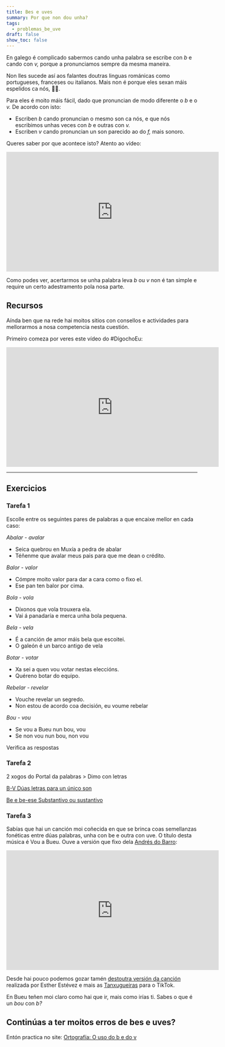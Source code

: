 ```yaml
---
title: Bes e uves
summary: Por que non dou unha?
tags:
  - problemas_be_uve
draft: false
show_toc: false
---
```

En galego é complicado sabermos cando unha palabra se escribe con *b* e
cando con *v,* porque a pronunciamos sempre da mesma maneira.

Non lles sucede así aos falantes doutras linguas románicas como portugueses,
franceses ou italianos. Mais non é porque eles sexan máis espelidos ca nós,
🙅‍♀️.

Para eles é moito máis fácil, dado que pronuncian de modo diferente o *b* e o
*v.* De acordo con isto:

* Escriben *b* cando pronuncian o mesmo son ca nós, e que nós escribimos unhas
  veces con *b* e outras con *v.*
* Escriben *v* cando pronuncian un son parecido ao do *f,* mais sonoro.

Queres saber por que acontece isto? Atento ao vídeo:

<iframe width="560" height="315" src="https://www.youtube.com/embed/8O_K3bGuLsI" frameborder="0" allow="accelerometer; autoplay; encrypted-media; gyroscope; picture-in-picture" allowfullscreen></iframe>

Como podes ver, acertarmos se unha palabra leva *b* ou *v* non é tan simple e
require un certo adestramento pola nosa parte.

## Recursos

Aínda ben que na rede hai moitos sitios con consellos e actividades para mellorarmos a nosa competencia nesta cuestión.  

Primeiro comeza por veres este vídeo do #DígochoEu:

<iframe width="560" height="315" src="https://www.youtube.com/embed/neJadbc70Ac" title="YouTube video player" frameborder="0" allow="accelerometer; autoplay; clipboard-write; encrypted-media; gyroscope; picture-in-picture" allowfullscreen></iframe>


- - -

## Exercicios

### Tarefa 1

Escolle entre os seguintes pares de palabras a que encaixe mellor en cada caso:

*Abalar - avalar*

* Seica quebrou en Muxía a pedra de <e-answer>abalar</e-answer>
* Téñenme que <e-answer>avalar</e-answer> meus pais para que me dean o crédito.

*Balor - valor*

* Cómpre moito <e-answer>valor</e-answer> para dar a cara como o fixo el.
* Ese pan ten <e-answer>balor</e-answer> por cima.

*Bola - vola*

* Díxonos que <e-answer>vola</e-answer> trouxera ela.
* Vai á panadaría e merca unha <e-answer>bola</e-answer> pequena.

*Bela - vela*

* É a canción de amor máis <e-answer>bela</e-answer> que escoitei.
* O galeón é un barco antigo de <e-answer>vela</e-answer>

*Botar - votar*

* Xa sei a quen vou <e-answer>votar</e-answer> nestas eleccións.
* Quéreno <e-answer>botar</e-answer> do equipo.

*Rebelar - revelar*

* Vouche <e-answer>revelar</e-answer> un segredo.
* Non estou de acordo coa decisión, eu voume <e-answer>rebelar</e-answer>

*Bou - vou*

* Se <e-answer>vou</e-answer> a Bueu nun <e-answer>bou</e-answer>,
  <e-answer>vou</e-answer>
* Se non <e-answer>vou</e-answer> nun <e-answer>bou</e-answer>, non
  <e-answer>vou</e-answer>

<e-validate>Verifica as respostas</e-validate>

### Tarefa 2

2 xogos do Portal da palabras > Dimo con letras

[B-V Dúas letras para un único son](https://portaldaspalabras.gal/xogo/b-v-1/)

[Be e be-ese Substantivo ou sustantivo](https://portaldaspalabras.gal/xogo/b-bs-1/)

### Tarefa 3

Sabías que hai un canción moi coñecida en que se brinca coas semellanzas fonéticas entre dúas palabras, unha con be e outra con uve. O título desta música é Vou a Bueu. Ouve a versión que fixo dela [Andrés do Barro](https://gl.wikipedia.org/wiki/Andr%C3%A9s_do_Barro):

<iframe width="560" height="315" src="https://www.youtube.com/embed/Dlrb0mlxU3c?si=4kAK9pCZ89bHxEqj" title="YouTube video player" frameborder="0" allow="accelerometer; autoplay; clipboard-write; encrypted-media; gyroscope; picture-in-picture; web-share" allowfullscreen></iframe>

Desde hai pouco podemos gozar tamén [destoutra versión da canción](https://www.tiktok.com/@digochoeu/video/6932072589334564102?is_copy_url=1&is_from_webapp=v3) realizada por Esther Estévez e mais as [Tanxugueiras](https://tanxugueiras.com/) para o TikTok.

En Bueu teñen moi claro como hai que ir, mais como irías ti. Sabes o que é un *bou* con *b?*

## Continúas a ter moitos erros de bes e uves?

Entón practica no site: [Ortografía: O uso do b e do v](http://cotovia.org/proxecto/ort/ort_ud3_01.html?orix=ort&tema=ort_ud3_01.html)

[](https://www.edu.xunta.gal/espazoAbalar/sites/espazoAbalar/files/datos/1326967726/contido/ortografia/ortografia/o_uso_do_bv.html)
